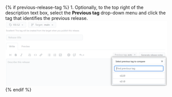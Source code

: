 {% if previous-release-tag %} 1. Optionally, to the top right of the description text box, select the **Previous tag** drop-down menu and click the tag that identifies the previous release.
   ![Screenshot showing how to select a tag to identify the previous release](/assets/images/help/releases/releases-tag-previous-release.png){% endif %}